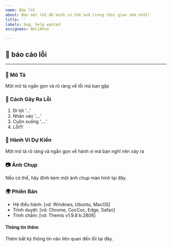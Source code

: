 ```yaml
---
name: Báo lỗi
about: Báo một lỗi để mình có thể sửa trong thời gian sớm nhất!
title: ''
labels: bug, help wanted
assignees: Belikhun

---
```


## 🐞 báo cáo lỗi
---
### 📃 Mô Tả
Một mô tả ngắn gọn và rõ ràng về lỗi mà bạn gặp

### 🔬 Cách Gây Ra Lỗi
1. Đi tới '...'
2. Nhấn vào '....'
3. Cuộn xuống '....'
4. Lỗi!!!

### 🎯 Hành Vi Dự Kiến
Một mô tả rõ ràng và ngắn gọn về hành vi mà bạn nghĩ nên xảy ra

### 📷 Ảnh Chụp
Nếu có thể, hãy đính kèm một ảnh chụp màn hình tại đây.

### 🌍 Phiên Bản
 - Hệ điều hành: [vd: Windows, Ubuntu, MacOS]
 - Trình duyệt: [vd: Chrome, CocCoc, Edge, Safari]
 - Trình chấm: [vd: Themis v1.9.8 b.2806]

#### Thông tin thêm
Thêm bất kỳ thông tin nào liên quan đến lỗi tại đây.
